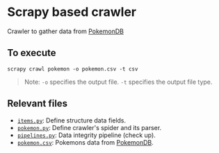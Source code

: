 # Scrapy based crawler

Crawler to gather data from [PokemonDB](https://pokemondb.net/pokedex/all)

## To execute

```shell
scrapy crawl pokemon -o pokemon.csv -t csv
```

> Note: ```-o``` specifies the output file. ```-t``` specifies the output file type.

## Relevant files

- [```items.py```](./crawler/items.py): Define structure data fields.
- [```pokemon.py```](./crawler/spiders/pokemon.py): Define crawler's spider and its parser.
- [```pipelines.py```](./crawler/pipelines.py): Data integrity pipeline (check up).
- [```pokemon.csv```](./pokemon.csv): Pokemons data from [PokemonDB](https://pokemondb.net/pokedex/all).
